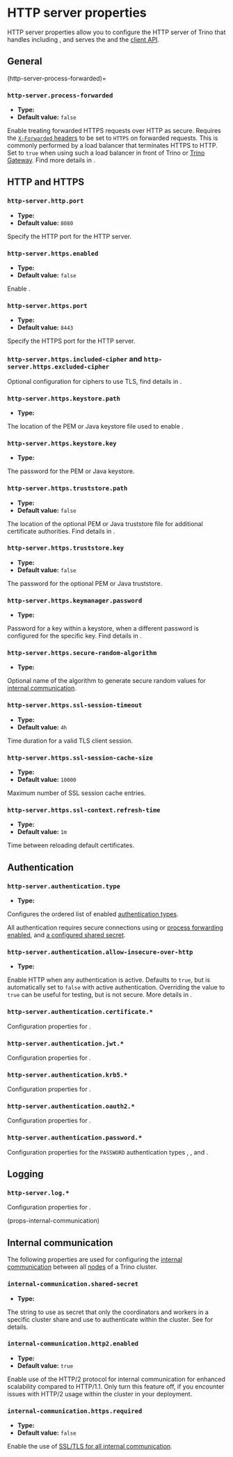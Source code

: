 # HTTP server properties

HTTP server properties allow you to configure the HTTP server of Trino that
handles [](/security) including [](/security/internal-communication),  and
serves the [](/admin/web-interface) and the [client
API](/develop/client-protocol).

## General

(http-server-process-forwarded)=
### `http-server.process-forwarded`

- **Type:** [](prop-type-boolean)
- **Default value:** `false`

Enable treating forwarded HTTPS requests over HTTP as secure. Requires the
[`X-Forwarded` headers](https://developer.mozilla.org/en-US/docs/Web/HTTP/Headers/X-Forwarded-For#see_also)
to be set to `HTTPS` on forwarded requests. This is commonly performed by a load
balancer that terminates HTTPS to HTTP. Set to `true` when using such a load
balancer in front of Trino or [Trino
Gateway](https://trinodb.github.io/trino-gateway/). Find more details in
[](https-load-balancer).

## HTTP and HTTPS

### `http-server.http.port`

- **Type:** [](prop-type-integer)
- **Default value:** `8080`

Specify the HTTP port for the HTTP server.

### `http-server.https.enabled`

- **Type:** [](prop-type-boolean)
- **Default value:** `false`

Enable [](/security/tls).

### `http-server.https.port`

- **Type:** [](prop-type-integer)
- **Default value:** `8443`

Specify the HTTPS port for the HTTP server.

### `http-server.https.included-cipher` and `http-server.https.excluded-cipher`

Optional configuration for ciphers to use TLS, find details in
[](tls-version-and-ciphers).

### `http-server.https.keystore.path`

- **Type:** [](prop-type-string)

The location of the PEM or Java keystore file used to enable [](/security/tls).

### `http-server.https.keystore.key`

- **Type:** [](prop-type-string)

The password for the PEM or Java keystore.

### `http-server.https.truststore.path`

- **Type:** [](prop-type-boolean)
- **Default value:** `false`

The location of the optional PEM or Java truststore file for additional
certificate authorities. Find details in [](/security/tls).

### `http-server.https.truststore.key`

- **Type:** [](prop-type-boolean)
- **Default value:** `false`

The password for the optional PEM or Java truststore.

### `http-server.https.keymanager.password`

- **Type:** [](prop-type-string)

Password for a key within a keystore, when a different password is configured
for the specific key. Find details in [](/security/tls).

### `http-server.https.secure-random-algorithm`

- **Type:** [](prop-type-string)

Optional name of the algorithm to generate secure random values for
[internal communication](internal-performance).

### `http-server.https.ssl-session-timeout`

- **Type:** [](prop-type-duration)
- **Default value:** `4h`

Time duration for a valid TLS client session.

### `http-server.https.ssl-session-cache-size`

- **Type:** [](prop-type-integer)
- **Default value:** `10000`

Maximum number of SSL session cache entries.

### `http-server.https.ssl-context.refresh-time`

- **Type:** [](prop-type-duration)
- **Default value:** `1m`

Time between reloading default certificates.

## Authentication

### `http-server.authentication.type`

- **Type:** [](prop-type-string)

Configures the ordered list of enabled [authentication
types](/security/authentication-types).

All authentication requires secure connections using [](/security/tls) or
[process forwarding enabled](http-server-process-forwarded), and [a configured
shared secret](/security/internal-communication).

### `http-server.authentication.allow-insecure-over-http`

- **Type:** [](prop-type-boolean)

Enable HTTP when any authentication is active. Defaults to `true`, but is
automatically set to `false` with active authentication. Overriding the value to
`true` can be useful for testing, but is not secure. More details in
[](/security/tls).

### `http-server.authentication.certificate.*`

Configuration properties for [](/security/certificate).

### `http-server.authentication.jwt.*`

Configuration properties for [](/security/jwt).

### `http-server.authentication.krb5.*`

Configuration properties for [](/security/kerberos).

### `http-server.authentication.oauth2.*`

Configuration properties for [](/security/oauth2).

### `http-server.authentication.password.*`

Configuration properties for the `PASSWORD` authentication types
[](/security/ldap), [](/security/password-file), and [](/security/salesforce).

## Logging

### `http-server.log.*`

Configuration properties for [](/admin/properties-logging).

(props-internal-communication)
## Internal communication

The following properties are used for configuring the [internal
communication](/security/internal-communication) between all
[nodes](trino-concept-node) of a Trino cluster.

### `internal-communication.shared-secret`

- **Type:** [](prop-type-string)

The string to use as secret that only the coordinators and workers in a specific
cluster share and use to authenticate within the cluster. See
[](internal-secret) for details.

### `internal-communication.http2.enabled`

- **Type:** [](prop-type-boolean)
- **Default value:** `true`

Enable use of the HTTP/2 protocol for internal communication for enhanced
scalability compared to HTTP/1.1. Only turn this feature off, if you encounter
issues with HTTP/2 usage within the cluster in your deployment.

### `internal-communication.https.required`

- **Type:** [](prop-type-boolean)
- **Default value:** `false`

Enable the use of [SSL/TLS for all internal communication](internal-tls).
